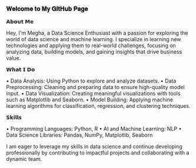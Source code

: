 ### 𝐖𝐞𝐥𝐜𝐨𝐦𝐞 𝐭𝐨 𝐌𝐲 𝐆𝐢𝐭𝐇𝐮𝐛 𝐏𝐚𝐠𝐞

𝗔𝗯𝗼𝘂𝘁 𝗠𝗲

Hey, I'm Megha, a Data Science Enthusiast with a passion for exploring the world of data science and machine learning. I specialize in learning new technologies and applying them to real-world challenges, focusing on analyzing data, building models, and gaining insights that drive business value.

𝗪𝗵𝗮𝘁 𝗜 𝗗𝗼

• Data Analysis: Using Python to explore and analyze datasets.
• Data Preprocessing: Cleaning and preparing data to ensure high-quality model input.
• Data Visualization: Creating meaningful visualizations with tools such as Matplotlib and Seaborn.
• Model Building: Applying machine learning algorithms for classification, regression, and clustering techniques.

𝗦𝗸𝗶𝗹𝗹𝘀

• Programming Languages: Python, R
• AI and Machine Learning: NLP
• Data Science Libraries: Pandas, NumPy, Matplotlib, Seaborn

I am eager to leverage my skills in data science and continue developing professionally by contributing to impactful projects and collaborating with a dynamic team.

##

